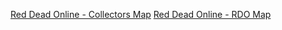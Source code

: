 [Red Dead Online - Collectors Map](https://jeanropke.github.io/RDR2CollectorsMap/)
[Red Dead Online - RDO Map](https://jeanropke.github.io/RDOMap/)
